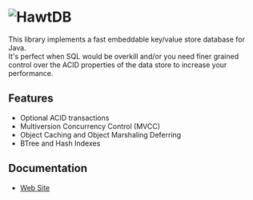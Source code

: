 ![HawtDB][1]
============

This library implements a fast embeddable key/value store database for Java.  
It's perfect when SQL would be overkill and/or you need finer grained control 
over the ACID properties of the data store to increase your performance.

Features
--------

* Optional ACID transactions
* Multiversion Concurrency Control (MVCC)
* Object Caching and Object Marshaling Deferring
* BTree and Hash Indexes

Documentation
-------------

* [Web Site](http://hawtdb.fusesource.org/)

[1]: http://hawtdb.fusesource.org/images/project-logo.png "HawtDB"